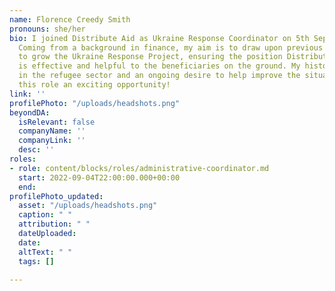 ```yaml
---
name: Florence Creedy Smith
pronouns: she/her
bio: I joined Distribute Aid as Ukraine Response Coordinator on 5th September 2022.
  Coming from a background in finance, my aim is to draw upon previous experience
  to grow the Ukraine Response Project, ensuring the position Distribute Aid takes
  is effective and helpful to the beneficiaries on the ground. My history volunteering
  in the refugee sector and an ongoing desire to help improve the situation makes
  this role an exciting opportunity!
link: ''
profilePhoto: "/uploads/headshots.png"
beyondDA:
  isRelevant: false
  companyName: ''
  companyLink: ''
  desc: ''
roles:
- role: content/blocks/roles/administrative-coordinator.md
  start: 2022-09-04T22:00:00.000+00:00
  end: 
profilePhoto_updated:
  asset: "/uploads/headshots.png"
  caption: " "
  attribution: " "
  dateUploaded: 
  date: 
  altText: " "
  tags: []

---
```

